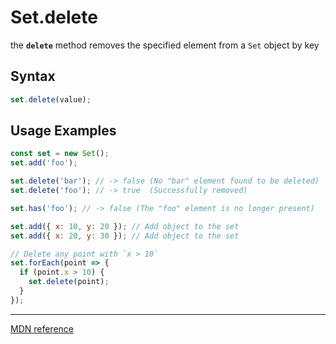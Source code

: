 # Set.delete

the **`delete`** method removes the specified element from a `Set` object by key

## Syntax

```js
set.delete(value);
```

## Usage Examples

```js
const set = new Set();
set.add('foo');

set.delete('bar'); // -> false (No "bar" element found to be deleted)
set.delete('foo'); // -> true  (Successfully removed)

set.has('foo'); // -> false (The "foo" element is no longer present)

set.add({ x: 10, y: 20 }); // Add object to the set
set.add({ x: 20, y: 30 }); // Add object to the set

// Delete any point with `x > 10`
set.forEach(point => {
  if (point.x > 10) {
    set.delete(point);
  }
});
```

---

[MDN reference](https://developer.mozilla.org/en-US/docs/Web/JavaScript/Reference/Global_Objects/Set/delete)

